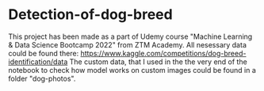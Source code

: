 # Detection-of-dog-breed

This project has been made as a part of Udemy course "Machine Learning & Data Science Bootcamp 2022" from ZTM Academy.
All nesessary data could be found there: https://www.kaggle.com/competitions/dog-breed-identification/data
The custom data, that I used in the the very end of the notebook to check how model works on custom images could be found in a folder "dog-photos".
